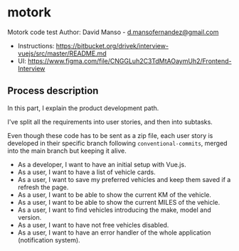 # motork

Motork code test
Author: David Manso - d.mansofernandez@gmail.com

- Instructions: https://bitbucket.org/drivek/interview-vuejs/src/master/README.md
- UI: https://www.figma.com/file/CNGGLuh2C3TdMtAOaymUh2/Frontend-Interview

## Process description

In this part, I explain the product development path.

I've split all the requirements into user stories, and then into subtasks.

Even though these code has to be sent as a zip file, each user story is developed in their specific branch following `conventional-commits`, merged into the main branch but keeping it alive.

- As a developer, I want to have an initial setup with Vue.js.
- As a user, I want to have a list of vehicle cards.
- As a user, I want to save my preferred vehicles and keep them saved if a refresh the page.
- As a user, I want to be able to show the current KM of the vehicle.
- As a user, I want to be able to show the current MILES of the vehicle.
- As a user, I want to find vehicles introducing the make, model and version.
- As a user, I want to have not free vehicles disabled.
- As a user, I want to have an error handler of the whole application (notification system).